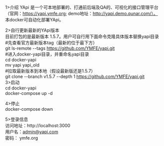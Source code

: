 ﻿1>介绍
    YApi 是一个可本地部署的、打通前后端及QA的、可视化的接口管理平台（官网：https://yapi.ymfe.org;  demo地址：http://yapi.demo.qunar.com/）。
本docker可自动化部署YApi。  

2>自行更新最新的YApi版本  
    目前打包的是最新版本 1.5.7。用户可自行用下面命令克隆具体版本替换yapi目录  
    #先查看官方最新版本tag（最新的位于最下方）  
    git ls-remote --tags https://github.com/YMFE/yapi.git  
    #进入docker-yapi目录，并重命名yapi目录  
    cd docker-yapi  
    mv yapi yapi_old  
    #拉取最新版本到本地（假设最新版还是1.5.7）  
    git clone --branch v1.5.7 --depth 1 https://github.com/YMFE/yapi.git   
3>启动  
    cd docker-yapi  
    docker-compose up -d  

4>停止  
    docker-compose down  

5>登录信息  
    访问地址：http://localhost:3000  
    用户名：admin@yapi.com  
    密码： ymfe.org  
